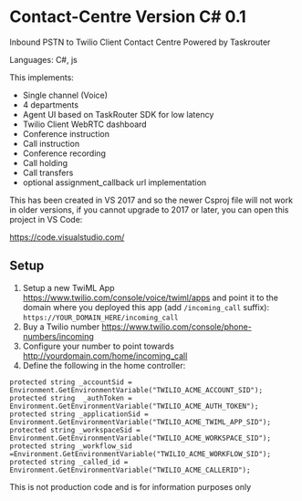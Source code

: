 # Contact-Centre Version C# 0.1

Inbound PSTN to Twilio Client Contact Centre Powered by Taskrouter 

Languages: C#, js

This implements:

-  Single channel (Voice)
- 4 departments
- Agent UI based on TaskRouter SDK for low latency
- Twilio Client WebRTC dashboard
- Conference instruction
- Call instruction
- Conference recording
- Call holding
- Call transfers
- optional assignment_callback url implementation

This has been created in VS 2017 and so the newer Csproj file will not work in older versions, if you cannot upgrade to 2017 or later, you can open this project in VS Code:

https://code.visualstudio.com/

## Setup
1. Setup a new TwiML App https://www.twilio.com/console/voice/twiml/apps and point it to the domain where you deployed this app (add `/incoming_call` suffix): `https://YOUR_DOMAIN_HERE/incoming_call`
2. Buy a Twilio number https://www.twilio.com/console/phone-numbers/incoming
3. Configure your number to point towards http://yourdomain.com/home/incoming_call
4. Define the following in the home controller:

```
protected string _accountSid = Environment.GetEnvironmentVariable("TWILIO_ACME_ACCOUNT_SID");
protected string  _authToken = Environment.GetEnvironmentVariable("TWILIO_ACME_AUTH_TOKEN");
protected string _applicationSid =  Environment.GetEnvironmentVariable("TWILIO_ACME_TWIML_APP_SID");
protected string _workspaceSid = Environment.GetEnvironmentVariable("TWILIO_ACME_WORKSPACE_SID");
protected string _workflow_sid =Environment.GetEnvironmentVariable("TWILIO_ACME_WORKFLOW_SID");
protected string _called_id = Environment.GetEnvironmentVariable("TWILIO_ACME_CALLERID");
```
This is not production code and is for information purposes only

